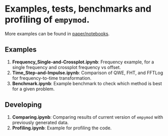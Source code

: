 # Examples, tests, benchmarks and profiling of `empymod`.

More examples can be found in [paper/notebooks](./paper/notebooks).

## Examples

1. **Frequency_Single-and-Crossplot.ipynb**: Frequency example, for a single frequency and crossplot frequency vs offset.
2. **Time_Step-and-Impulse.ipynb**: Comparison of QWE, FHT, and FFTLog for frequency-to-time transformation.
3. **Benchmark.ipynb**: Example benchmark to check which method is best for a given problem.

## Developing

1. **Comparing.ipynb**: Comparing results of current version of `empymod` with previously generated data.
2. **Profiling.ipynb**: Example for profiling the code.

